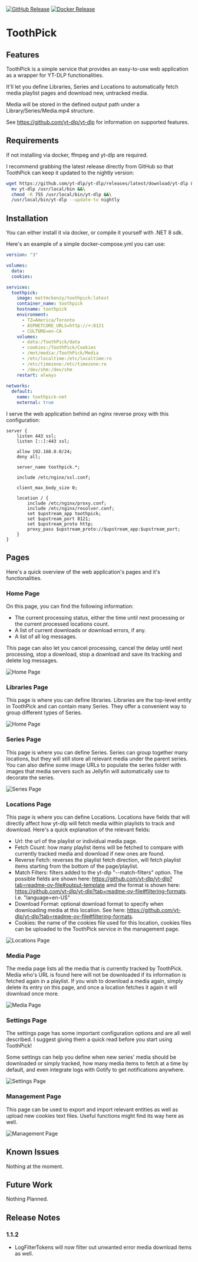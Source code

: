 [<img alt="GitHub Release" src="https://img.shields.io/github/v/release/mattmckenzy/toothpick?logo=github&color=forestgreen">](https://github.com/MattMckenzy/ToothPick)
[<img alt="Docker Release" src="https://img.shields.io/docker/v/mattmckenzy/toothpick/latest?logo=docker">](https://hub.docker.com/r/mattmckenzy/toothpick)

# ToothPick

## Features

ToothPick is a simple service that provides an easy-to-use web application as a wrapper for YT-DLP functionalities.

It'll let you define Libraries, Series and Locations to automatically fetch media playlist pages and download new, untracked media.

Media will be stored in the defined output path under a Library/Series/Media.mp4 structure.

See https://github.com/yt-dlp/yt-dlp for information on supported features. 


## Requirements

If not installing via docker, ffmpeg and yt-dlp are required. 

I recommend grabbing the latest release directly from GitHub so that ToothPick can keep it updated to the nightly version:

```bash
wget https://github.com/yt-dlp/yt-dlp/releases/latest/download/yt-dlp &&\
  mv yt-dlp /usr/local/bin &&\
  chmod -R 755 /usr/local/bin/yt-dlp &&\
  /usr/local/bin/yt-dlp --update-to nightly
```


## Installation

You can either install it via docker, or compile it yourself with .NET 8 sdk.

Here's an example of a simple docker-compose.yml you can use:
```yml
version: "3"

volumes:
  data:
  cookies:

services:
  toothpick:
    image: mattmckenzy/toothpick:latest
    container_name: toothpick
    hostname: toothpick
    environment:
      - TZ=America/Toronto
      - ASPNETCORE_URLS=http://+:8121
      - CULTURE=en-CA
    volumes:
      - data:/ToothPick/data
      - cookies:/ToothPick/Cookies
      - /mnt/media:/ToothPick/Media
      - /etc/localtime:/etc/localtime:ro
      - /etc/timezone:/etc/timezone:ro
      - /dev/shm:/dev/shm
    restart: always
    
networks:
  default:
    name: toothpick-net
    external: true
```

I serve the web application behind an nginx reverse proxy with this configuration:
```nginx
server {
    listen 443 ssl;
    listen [::]:443 ssl;

    allow 192.168.0.0/24;
    deny all;

    server_name toothpick.*;

    include /etc/nginx/ssl.conf;

    client_max_body_size 0;

    location / {
        include /etc/nginx/proxy.conf;
        include /etc/nginx/resolver.conf;
        set $upstream_app toothpick;
        set $upstream_port 8121;
        set $upstream_proto http;
        proxy_pass $upstream_proto://$upstream_app:$upstream_port;
    }
}
```


## Pages

Here's a quick overview of the web application's pages and it's functionalities.

### Home Page

On this page, you can find the following information:
* The current processing status, either the time until next processing or the current processed locations count.
* A list of current downloads or download errors, if any.
* A list of all log messages.

This page can also let you cancel processing, cancel the delay until next processing, stop a download, stop a download and save its tracking and delete log messages.

![Home Page](https://github.com/MattMckenzy/ToothPick/blob/main/Resources/Images/HomePage.png?raw=true)


### Libraries Page

This page is where you can define libraries. Libraries are the top-level entity in ToothPick and can contain many Series. They offer a convenient way to group different types of Series.

![Home Page](https://github.com/MattMckenzy/ToothPick/blob/main/Resources/Images/LibrariesPage.png?raw=true)


### Series Page

This page is where you can define Series. Series can group together many locations, but they will still store all relevant media under the parent series. You can also define some image URLs to populate the series folder with images that media servers such as Jellyfin will automatically use to decorate the series.

![Series Page](https://github.com/MattMckenzy/ToothPick/blob/main/Resources/Images/SeriesPage.png?raw=true)


### Locations Page

This page is where you can define Locations. Locations have fields that will directly affect how yt-dlp will fetch media within playlists to track and download. Here's a quick explanation of the relevant fields:

* Url: the url of the playlist or individual media page.
* Fetch Count: how many playlist items will be fetched to compare with currently tracked media and download if new ones are found.
* Reverse Fetch: reverses the playlist fetch direction, will fetch playlist items starting from the bottom of the page/playlist.
* Match Filters: filters added to the yt-dlp "--match-filters" option. The possible fields are shown here: https://github.com/yt-dlp/yt-dlp?tab=readme-ov-file#output-template amd the format is shown here: https://github.com/yt-dlp/yt-dlp?tab=readme-ov-file#filtering-formats. I.e. "language=en-US"
* Download Format: optional download format to specify when downloading media at this location. See here: https://github.com/yt-dlp/yt-dlp?tab=readme-ov-file#filtering-formats.
* Cookies: the name of the cookies file used for this location, cookies files can be uploaded to the ToothPick service in the management page.

![Locations Page](https://github.com/MattMckenzy/ToothPick/blob/main/Resources/Images/LocationsPage.png?raw=true)


### Media Page

The media page lists all the media that is currently tracked by ToothPick. Media who's URL is found here will not be downloaded if its information is fetched again in a playlist. If you wish to download a media again, simply delete its entry on this page, and once a location fetches it again it will download once more.

![Media Page](https://github.com/MattMckenzy/ToothPick/blob/main/Resources/Images/MediaPage.png?raw=true)


### Settings Page

The settings page has some important configuration options and are all well described. I suggest giving them a quick read before you start using ToothPick!

Some settings can help you define when new series' media should be downloaded or simply tracked, how many media items to fetch at a time by default, and even integrate logs with Gotify to get notifications anywhere.

![Settings Page](https://github.com/MattMckenzy/ToothPick/blob/main/Resources/Images/SettingsPage.png?raw=true)


### Management Page

This page can be used to export and import relevant entities as well as upload new cookies text files. Useful functions might find its way here as well.

![Management Page](https://github.com/MattMckenzy/ToothPick/blob/main/Resources/Images/ManagementPage.png?raw=true)


## Known Issues

Nothing at the moment.


## Future Work

Nothing Planned.


## Release Notes

### 1.1.2

- LogFilterTokens will now filter out unwanted error media download items as well.
